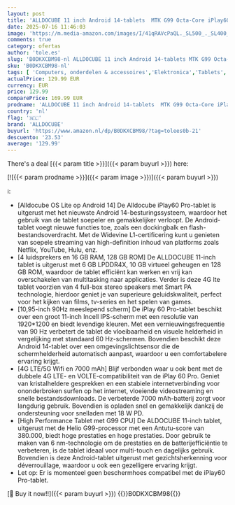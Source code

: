 ```yaml
---
layout: post
title: 'ALLDOCUBE 11 inch Android 14-tablets  MTK G99 Octa-Core iPlay60 Pro met 4 luidsprekers  16GB+128GB/1 5TB TF  1920x1200 FHD 90Hz  4G LTE Dual SIM+5G WiFi BT5.2  7000mAh  GPS  Widevine L1 NFE  Face ID'
date: 2025-07-16 11:46:03
image: 'https://m.media-amazon.com/images/I/41qRAVcPaQL._SL500_._SL400_.jpg'
comments: true
category: ofertas
author: 'tole.es'
slug: 'B0DKXCBM98-nl ALLDOCUBE 11 inch Android 14-tablets MTK G99 Octa-Core...'
sku: 'B0DKXCBM98-nl'
tags: [ 'Computers, onderdelen & accessoires','Elektronica','Tablets','alldocube','🇳🇱', ]
actualPrice: 129.99 EUR
currency: EUR
price: 129.99
comparePrice: 169.99 EUR
prodname: 'ALLDOCUBE 11 inch Android 14-tablets  MTK G99 Octa-Core iPlay60 Pro met 4 luidsprekers  16GB+128GB/1 5TB TF  1920x1200 FHD 90Hz  4G LTE Dual SIM+5G WiFi BT5.2  7000mAh  GPS  Widevine L1 NFE  Face ID'
country: 'nl'
flag: '🇳🇱'
brand: 'ALLDOCUBE'
buyurl: 'https://www.amazon.nl/dp/B0DKXCBM98/?tag=tolees0b-21'
descuento: '23.53'
average: '129.99'
---
```


There's a deal [{{< param title >}}]({{< param buyurl >}})  here:

[![{{< param prodname >}}]({{< param image >}})]({{< param buyurl >}})

ℹ️:

- [Alldocube OS Lite op Android 14] De Alldocube iPlay60 Pro-tablet is uitgerust met het nieuwste Android 14-besturingssysteem, waardoor het gebruik van de tablet soepeler en gemakkelijker verloopt. De Android-tablet voegt nieuwe functies toe, zoals een dockingbalk en flash-bestandsoverdracht. Met de Widevine L1-certificering kunt u genieten van soepele streaming van high-definition inhoud van platforms zoals Netflix, YouTube, Hulu, enz.
- [4 luidsprekers en 16 GB RAM, 128 GB ROM] De ALLDOCUBE 11-inch tablet is uitgerust met 6 GB LPDDR4X, 10 GB virtueel geheugen en 128 GB ROM, waardoor de tablet efficiënt kan werken en vrij kan overschakelen van multitasking naar applicaties. Verder is deze 4G lte tablet voorzien van 4 full-box stereo speakers met Smart PA technologie, hierdoor geniet je van superieure geluidskwaliteit, perfect voor het kijken van films, tv-series en het spelen van games.
- [10,95-inch 90Hz meeslepend scherm] De iPlay 60 Pro-tablet beschikt over een groot 11-inch Incell IPS-scherm met een resolutie van 1920*1200 en biedt levendige kleuren. Met een vernieuwingsfrequentie van 90 Hz verbetert de tablet de vloeibaarheid en visuele helderheid in vergelijking met standaard 60 Hz-schermen. Bovendien beschikt deze Android 14-tablet over een omgevingslichtsensor die de schermhelderheid automatisch aanpast, waardoor u een comfortabelere ervaring krijgt.
- [4G LTE/5G Wifi en 7000 mAh] Blijf verbonden waar u ook bent met de dubbele 4G LTE- en VOLTE-compatibiliteit van de iPlay 60 Pro. Geniet van kristalheldere gesprekken en een stabiele internetverbinding voor ononderbroken surfen op het internet, vloeiende videostreaming en snelle bestandsdownloads. De verbeterde 7000 mAh-batterij zorgt voor langdurig gebruik. Bovendien is opladen snel en gemakkelijk dankzij de ondersteuning voor snelladen met 18 W PD.
- [High Performance Tablet met G99 CPU] De ALDOCUBE 11-inch tablet, uitgerust met de Helio G99-processor met een Antutu-score van 380.000, biedt hoge prestaties en hoge prestaties. Door gebruik te maken van 6 nm-technologie om de prestaties en de batterijefficiëntie te verbeteren, is de tablet ideaal voor multi-touch en dagelijks gebruik. Bovendien is deze Android-tablet uitgerust met gezichtsherkenning voor déverrouillage, waardoor u ook een gezelligere ervaring krijgt.
- Let op: Er is momenteel geen beschermhoes compatibel met de iPlay60 Pro-tablet.

[🛒 Buy it now!!]({{< param buyurl >}})
{{<world>}}B0DKXCBM98{{</world>}}
